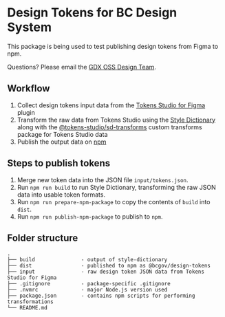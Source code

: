 # Design Tokens for BC Design System

This package is being used to test publishing design tokens from Figma to npm.

Questions? Please email the <a href="mailto:corporatewebdesign@gov.bc.ca">GDX OSS Design Team</a>.

## Workflow

1. Collect design tokens input data from the [Tokens Studio for Figma](<https://www.figma.com/community/plugin/843461159747178978/Tokens-Studio-for-Figma-(Figma-Tokens)>) plugin
2. Transform the raw data from Tokens Studio using the [Style Dictionary](https://amzn.github.io/style-dictionary/#/) along with the [@tokens-studio/sd-transforms](https://github.com/tokens-studio/sd-transforms) custom transforms package for Tokens Studio data
3. Publish the output data on [npm](https://www.npmjs.com/)

## Steps to publish tokens

1. Merge new token data into the JSON file `input/tokens.json`.
2. Run `npm run build` to run Style Dictionary, transforming the raw JSON data into usable token formats.
3. Run `npm run prepare-npm-package` to copy the contents of `build` into `dist`.
4. Run `npm run publish-npm-package` to publish to `npm`.

## Folder structure

```
.
├── build               - output of style-dictionary
├── dist                - published to npm as @bcgov/design-tokens
├── input               - raw design token JSON data from Tokens Studio for Figma
├── .gitignore          - package-specific .gitignore
├── .nvmrc              - major Node.js version used
├── package.json        - contains npm scripts for performing transformations
└── README.md
```
